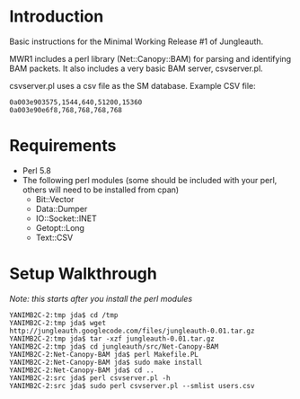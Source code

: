# Introduction #
Basic instructions for the Minimal Working Release #1 of Jungleauth.

MWR1 includes a perl library (Net::Canopy::BAM) for parsing and identifying BAM packets. It also includes a very basic BAM server, csvserver.pl.

csvserver.pl uses a csv file as the SM database. Example CSV file:
```
0a003e903575,1544,640,51200,15360
0a003e90e6f8,768,768,768,768
```

# Requirements #
  * Perl 5.8
  * The following perl modules (some should be included with your perl, others will need to be installed from cpan)
    * Bit::Vector
    * Data::Dumper
    * IO::Socket::INET
    * Getopt::Long
    * Text::CSV

# Setup Walkthrough #
_Note: this starts after you install the perl modules_

```
YANIMB2C-2:tmp jda$ cd /tmp
YANIMB2C-2:tmp jda$ wget http://jungleauth.googlecode.com/files/jungleauth-0.01.tar.gz
YANIMB2C-2:tmp jda$ tar -xzf jungleauth-0.01.tar.gz 
YANIMB2C-2:tmp jda$ cd jungleauth/src/Net-Canopy-BAM 
YANIMB2C-2:Net-Canopy-BAM jda$ perl Makefile.PL 
YANIMB2C-2:Net-Canopy-BAM jda$ sudo make install
YANIMB2C-2:Net-Canopy-BAM jda$ cd ..
YANIMB2C-2:src jda$ perl csvserver.pl -h
YANIMB2C-2:src jda$ sudo perl csvserver.pl --smlist users.csv
```